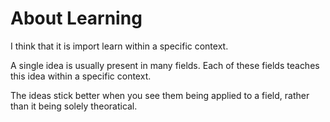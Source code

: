 # About Learning


I think that it is import learn within a specific context.

A single idea is usually present in many fields. Each of these fields teaches this idea within a specific context. 

The ideas stick better when you see them being applied to a field, rather than it being solely theoratical. 


